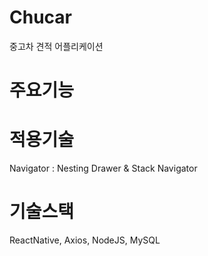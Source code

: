 # Chucar
중고차 견적 어플리케이션

# 주요기능

# 적용기술

Navigator : Nesting Drawer & Stack Navigator

# 기술스택

ReactNative,
Axios,
NodeJS,
MySQL
